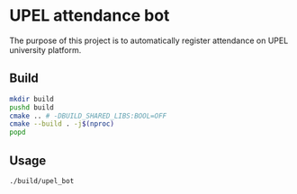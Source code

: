 # UPEL attendance bot
The purpose of this project is to automatically register attendance on UPEL university platform.

## Build
```bash
mkdir build
pushd build
cmake .. # -DBUILD_SHARED_LIBS:BOOL=OFF
cmake --build . -j$(nproc)
popd
```

## Usage
```bash
./build/upel_bot
```

